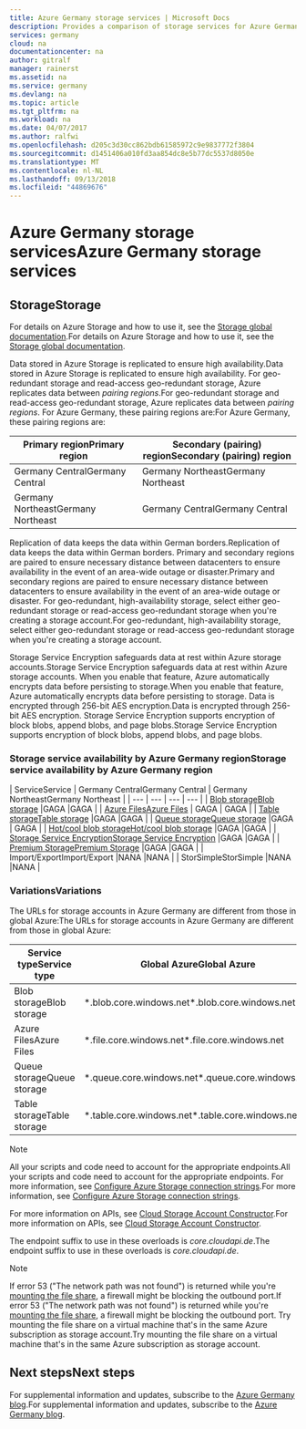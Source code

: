 ```yaml
---
title: Azure Germany storage services | Microsoft Docs
description: Provides a comparison of storage services for Azure Germany
services: germany
cloud: na
documentationcenter: na
author: gitralf
manager: rainerst
ms.assetid: na
ms.service: germany
ms.devlang: na
ms.topic: article
ms.tgt_pltfrm: na
ms.workload: na
ms.date: 04/07/2017
ms.author: ralfwi
ms.openlocfilehash: d205c3d30cc862bdb61585972c9e9837772f3804
ms.sourcegitcommit: d1451406a010fd3aa854dc8e5b77dc5537d8050e
ms.translationtype: MT
ms.contentlocale: nl-NL
ms.lasthandoff: 09/13/2018
ms.locfileid: "44869676"
---
```

# <a name="azure-germany-storage-services"></a><span data-ttu-id="8ff7a-103">Azure Germany storage services</span><span class="sxs-lookup"><span data-stu-id="8ff7a-103">Azure Germany storage services</span></span>
## <a name="storage"></a><span data-ttu-id="8ff7a-104">Storage</span><span class="sxs-lookup"><span data-stu-id="8ff7a-104">Storage</span></span>
<span data-ttu-id="8ff7a-105">For details on Azure Storage and how to use it, see the [Storage global documentation](../storage/index.yml).</span><span class="sxs-lookup"><span data-stu-id="8ff7a-105">For details on Azure Storage and how to use it, see the [Storage global documentation](../storage/index.yml).</span></span>

<span data-ttu-id="8ff7a-106">Data stored in Azure Storage is replicated to ensure high availability.</span><span class="sxs-lookup"><span data-stu-id="8ff7a-106">Data stored in Azure Storage is replicated to ensure high availability.</span></span> <span data-ttu-id="8ff7a-107">For geo-redundant storage and read-access geo-redundant storage, Azure replicates data between *pairing regions*.</span><span class="sxs-lookup"><span data-stu-id="8ff7a-107">For geo-redundant storage and read-access geo-redundant storage, Azure replicates data between *pairing regions*.</span></span> <span data-ttu-id="8ff7a-108">For Azure Germany, these pairing regions are:</span><span class="sxs-lookup"><span data-stu-id="8ff7a-108">For Azure Germany, these pairing regions are:</span></span>

| <span data-ttu-id="8ff7a-109">Primary region</span><span class="sxs-lookup"><span data-stu-id="8ff7a-109">Primary region</span></span> | <span data-ttu-id="8ff7a-110">Secondary (pairing) region</span><span class="sxs-lookup"><span data-stu-id="8ff7a-110">Secondary (pairing) region</span></span> |
| --- | --- |
| <span data-ttu-id="8ff7a-111">Germany Central</span><span class="sxs-lookup"><span data-stu-id="8ff7a-111">Germany Central</span></span> | <span data-ttu-id="8ff7a-112">Germany Northeast</span><span class="sxs-lookup"><span data-stu-id="8ff7a-112">Germany Northeast</span></span> |
| <span data-ttu-id="8ff7a-113">Germany Northeast</span><span class="sxs-lookup"><span data-stu-id="8ff7a-113">Germany Northeast</span></span> | <span data-ttu-id="8ff7a-114">Germany Central</span><span class="sxs-lookup"><span data-stu-id="8ff7a-114">Germany Central</span></span> |

<span data-ttu-id="8ff7a-115">Replication of data keeps the data within German borders.</span><span class="sxs-lookup"><span data-stu-id="8ff7a-115">Replication of data keeps the data within German borders.</span></span> <span data-ttu-id="8ff7a-116">Primary and secondary regions are paired to ensure necessary distance between datacenters to ensure availability in the event of an area-wide outage or disaster.</span><span class="sxs-lookup"><span data-stu-id="8ff7a-116">Primary and secondary regions are paired to ensure necessary distance between datacenters to ensure availability in the event of an area-wide outage or disaster.</span></span> <span data-ttu-id="8ff7a-117">For geo-redundant, high-availability storage, select either geo-redundant storage or read-access geo-redundant storage when you're creating a storage account.</span><span class="sxs-lookup"><span data-stu-id="8ff7a-117">For geo-redundant, high-availability storage, select either geo-redundant storage or read-access geo-redundant storage when you're creating a storage account.</span></span>  

<span data-ttu-id="8ff7a-118">Storage Service Encryption safeguards data at rest within Azure storage accounts.</span><span class="sxs-lookup"><span data-stu-id="8ff7a-118">Storage Service Encryption safeguards data at rest within Azure storage accounts.</span></span> <span data-ttu-id="8ff7a-119">When you enable that feature, Azure automatically encrypts data before persisting to storage.</span><span class="sxs-lookup"><span data-stu-id="8ff7a-119">When you enable that feature, Azure automatically encrypts data before persisting to storage.</span></span> <span data-ttu-id="8ff7a-120">Data is encrypted through 256-bit AES encryption.</span><span class="sxs-lookup"><span data-stu-id="8ff7a-120">Data is encrypted through 256-bit AES encryption.</span></span> <span data-ttu-id="8ff7a-121">Storage Service Encryption supports encryption of block blobs, append blobs, and page blobs.</span><span class="sxs-lookup"><span data-stu-id="8ff7a-121">Storage Service Encryption supports encryption of block blobs, append blobs, and page blobs.</span></span>

### <a name="storage-service-availability-by-azure-germany-region"></a><span data-ttu-id="8ff7a-122">Storage service availability by Azure Germany region</span><span class="sxs-lookup"><span data-stu-id="8ff7a-122">Storage service availability by Azure Germany region</span></span>

| <span data-ttu-id="8ff7a-123">Service</span><span class="sxs-lookup"><span data-stu-id="8ff7a-123">Service</span></span> | <span data-ttu-id="8ff7a-124">Germany Central</span><span class="sxs-lookup"><span data-stu-id="8ff7a-124">Germany Central</span></span> | <span data-ttu-id="8ff7a-125">Germany Northeast</span><span class="sxs-lookup"><span data-stu-id="8ff7a-125">Germany Northeast</span></span> |
| --- | --- | --- | --- |
| [<span data-ttu-id="8ff7a-126">Blob storage</span><span class="sxs-lookup"><span data-stu-id="8ff7a-126">Blob storage</span></span>](../storage/common/storage-introduction.md#blob-storage) |<span data-ttu-id="8ff7a-127">GA</span><span class="sxs-lookup"><span data-stu-id="8ff7a-127">GA</span></span> |<span data-ttu-id="8ff7a-128">GA</span><span class="sxs-lookup"><span data-stu-id="8ff7a-128">GA</span></span> |
| [<span data-ttu-id="8ff7a-129">Azure Files</span><span class="sxs-lookup"><span data-stu-id="8ff7a-129">Azure Files</span></span>](../storage/common/storage-introduction.md#azure-files) | <span data-ttu-id="8ff7a-130">GA</span><span class="sxs-lookup"><span data-stu-id="8ff7a-130">GA</span></span> | <span data-ttu-id="8ff7a-131">GA</span><span class="sxs-lookup"><span data-stu-id="8ff7a-131">GA</span></span> |
| [<span data-ttu-id="8ff7a-132">Table storage</span><span class="sxs-lookup"><span data-stu-id="8ff7a-132">Table storage</span></span>](../storage/common/storage-introduction.md#table-storage) |<span data-ttu-id="8ff7a-133">GA</span><span class="sxs-lookup"><span data-stu-id="8ff7a-133">GA</span></span>  |<span data-ttu-id="8ff7a-134">GA</span><span class="sxs-lookup"><span data-stu-id="8ff7a-134">GA</span></span> |
| [<span data-ttu-id="8ff7a-135">Queue storage</span><span class="sxs-lookup"><span data-stu-id="8ff7a-135">Queue storage</span></span>](../storage/common/storage-introduction.md#queue-storage) |<span data-ttu-id="8ff7a-136">GA</span><span class="sxs-lookup"><span data-stu-id="8ff7a-136">GA</span></span> | <span data-ttu-id="8ff7a-137">GA</span><span class="sxs-lookup"><span data-stu-id="8ff7a-137">GA</span></span> |
| [<span data-ttu-id="8ff7a-138">Hot/cool blob storage</span><span class="sxs-lookup"><span data-stu-id="8ff7a-138">Hot/cool blob storage</span></span>](../storage/blobs/storage-blob-storage-tiers.md) |<span data-ttu-id="8ff7a-139">GA</span><span class="sxs-lookup"><span data-stu-id="8ff7a-139">GA</span></span> |<span data-ttu-id="8ff7a-140">GA</span><span class="sxs-lookup"><span data-stu-id="8ff7a-140">GA</span></span> |
| [<span data-ttu-id="8ff7a-141">Storage Service Encryption</span><span class="sxs-lookup"><span data-stu-id="8ff7a-141">Storage Service Encryption</span></span>](../storage/common/storage-service-encryption.md) |<span data-ttu-id="8ff7a-142">GA</span><span class="sxs-lookup"><span data-stu-id="8ff7a-142">GA</span></span> |<span data-ttu-id="8ff7a-143">GA</span><span class="sxs-lookup"><span data-stu-id="8ff7a-143">GA</span></span> |
| [<span data-ttu-id="8ff7a-144">Premium Storage</span><span class="sxs-lookup"><span data-stu-id="8ff7a-144">Premium Storage</span></span>](../virtual-machines/windows/premium-storage.md) |<span data-ttu-id="8ff7a-145">GA</span><span class="sxs-lookup"><span data-stu-id="8ff7a-145">GA</span></span> |<span data-ttu-id="8ff7a-146">GA</span><span class="sxs-lookup"><span data-stu-id="8ff7a-146">GA</span></span> |
| <span data-ttu-id="8ff7a-147">Import/Export</span><span class="sxs-lookup"><span data-stu-id="8ff7a-147">Import/Export</span></span> |<span data-ttu-id="8ff7a-148">NA</span><span class="sxs-lookup"><span data-stu-id="8ff7a-148">NA</span></span> |<span data-ttu-id="8ff7a-149">NA</span><span class="sxs-lookup"><span data-stu-id="8ff7a-149">NA</span></span> |
| <span data-ttu-id="8ff7a-150">StorSimple</span><span class="sxs-lookup"><span data-stu-id="8ff7a-150">StorSimple</span></span> |<span data-ttu-id="8ff7a-151">NA</span><span class="sxs-lookup"><span data-stu-id="8ff7a-151">NA</span></span> |<span data-ttu-id="8ff7a-152">NA</span><span class="sxs-lookup"><span data-stu-id="8ff7a-152">NA</span></span> |

### <a name="variations"></a><span data-ttu-id="8ff7a-153">Variations</span><span class="sxs-lookup"><span data-stu-id="8ff7a-153">Variations</span></span>
<span data-ttu-id="8ff7a-154">The URLs for storage accounts in Azure Germany are different from those in global Azure:</span><span class="sxs-lookup"><span data-stu-id="8ff7a-154">The URLs for storage accounts in Azure Germany are different from those in global Azure:</span></span>

| <span data-ttu-id="8ff7a-155">Service type</span><span class="sxs-lookup"><span data-stu-id="8ff7a-155">Service type</span></span> | <span data-ttu-id="8ff7a-156">Global Azure</span><span class="sxs-lookup"><span data-stu-id="8ff7a-156">Global Azure</span></span> | <span data-ttu-id="8ff7a-157">Azure Germany</span><span class="sxs-lookup"><span data-stu-id="8ff7a-157">Azure Germany</span></span> |
| --- | --- | --- |
| <span data-ttu-id="8ff7a-158">Blob storage</span><span class="sxs-lookup"><span data-stu-id="8ff7a-158">Blob storage</span></span> | <span data-ttu-id="8ff7a-159">\*.blob.core.windows.net</span><span class="sxs-lookup"><span data-stu-id="8ff7a-159">\*.blob.core.windows.net</span></span> | <span data-ttu-id="8ff7a-160">\*.blob.core.cloudapi.de</span><span class="sxs-lookup"><span data-stu-id="8ff7a-160">\*.blob.core.cloudapi.de</span></span> |
| <span data-ttu-id="8ff7a-161">Azure Files</span><span class="sxs-lookup"><span data-stu-id="8ff7a-161">Azure Files</span></span> | <span data-ttu-id="8ff7a-162">\*.file.core.windows.net</span><span class="sxs-lookup"><span data-stu-id="8ff7a-162">\*.file.core.windows.net</span></span> | <span data-ttu-id="8ff7a-163">\*.file.core.cloudapi.de</span><span class="sxs-lookup"><span data-stu-id="8ff7a-163">\*.file.core.cloudapi.de</span></span> | 
| <span data-ttu-id="8ff7a-164">Queue storage</span><span class="sxs-lookup"><span data-stu-id="8ff7a-164">Queue storage</span></span> | <span data-ttu-id="8ff7a-165">\*.queue.core.windows.net</span><span class="sxs-lookup"><span data-stu-id="8ff7a-165">\*.queue.core.windows.net</span></span> | <span data-ttu-id="8ff7a-166">\*.queue.core.cloudapi.de</span><span class="sxs-lookup"><span data-stu-id="8ff7a-166">\*.queue.core.cloudapi.de</span></span> |
| <span data-ttu-id="8ff7a-167">Table storage</span><span class="sxs-lookup"><span data-stu-id="8ff7a-167">Table storage</span></span> | <span data-ttu-id="8ff7a-168">\*.table.core.windows.net</span><span class="sxs-lookup"><span data-stu-id="8ff7a-168">\*.table.core.windows.net</span></span> | <span data-ttu-id="8ff7a-169">\*.table.core.cloudapi.de</span><span class="sxs-lookup"><span data-stu-id="8ff7a-169">\*.table.core.cloudapi.de</span></span> |

> [!NOTE]
> <span data-ttu-id="8ff7a-170">All your scripts and code need to account for the appropriate endpoints.</span><span class="sxs-lookup"><span data-stu-id="8ff7a-170">All your scripts and code need to account for the appropriate endpoints.</span></span> <span data-ttu-id="8ff7a-171">For more information, see [Configure Azure Storage connection strings](../storage/common/storage-configure-connection-string.md).</span><span class="sxs-lookup"><span data-stu-id="8ff7a-171">For more information, see [Configure Azure Storage connection strings](../storage/common/storage-configure-connection-string.md).</span></span> 
>
>

<span data-ttu-id="8ff7a-172">For more information on APIs, see [Cloud Storage Account Constructor](https://msdn.microsoft.com/library/azure/mt616540.aspx).</span><span class="sxs-lookup"><span data-stu-id="8ff7a-172">For more information on APIs, see [Cloud Storage Account Constructor](https://msdn.microsoft.com/library/azure/mt616540.aspx).</span></span>

<span data-ttu-id="8ff7a-173">The endpoint suffix to use in these overloads is *core.cloudapi.de*.</span><span class="sxs-lookup"><span data-stu-id="8ff7a-173">The endpoint suffix to use in these overloads is *core.cloudapi.de*.</span></span>

> [!NOTE]
> <span data-ttu-id="8ff7a-174">If error 53 ("The network path was not found") is returned while you're [mounting the file share](../storage/files/storage-dotnet-how-to-use-files.md), a firewall might be blocking the outbound port.</span><span class="sxs-lookup"><span data-stu-id="8ff7a-174">If error 53 ("The network path was not found") is returned while you're [mounting the file share](../storage/files/storage-dotnet-how-to-use-files.md), a firewall might be blocking the outbound port.</span></span> <span data-ttu-id="8ff7a-175">Try mounting the file share on a virtual machine that's in the same Azure subscription as storage account.</span><span class="sxs-lookup"><span data-stu-id="8ff7a-175">Try mounting the file share on a virtual machine that's in the same Azure subscription as storage account.</span></span>
>
>


## <a name="next-steps"></a><span data-ttu-id="8ff7a-176">Next steps</span><span class="sxs-lookup"><span data-stu-id="8ff7a-176">Next steps</span></span>
<span data-ttu-id="8ff7a-177">For supplemental information and updates, subscribe to the [Azure Germany blog](https://blogs.msdn.microsoft.com/azuregermany/).</span><span class="sxs-lookup"><span data-stu-id="8ff7a-177">For supplemental information and updates, subscribe to the [Azure Germany blog](https://blogs.msdn.microsoft.com/azuregermany/).</span></span>
